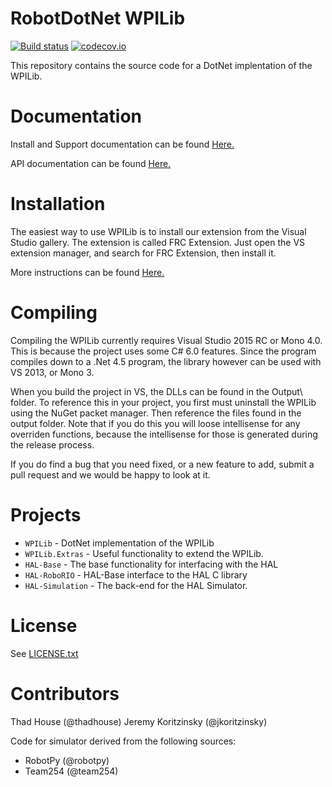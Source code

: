 # RobotDotNet WPILib
[![Build status](https://ci.appveyor.com/api/projects/status/owip0u906jj6j574/branch/master?svg=true)](https://ci.appveyor.com/project/robotdotnet/robotdotnet-wpilib/branch/master)   [![codecov.io](https://codecov.io/github/robotdotnet/WPILib/coverage.svg?branch=master)](https://codecov.io/github/robotdotnet/WPILib?branch=master)

This repository contains the source code for a DotNet implentation of the WPILib. 

Documentation
=============

Install and Support documentation can be found [Here.](http://robotdotnet.github.io/Documentation/API/html/97ea22ce-3980-446f-96c5-2d89871a71e8.htm)

API documentation can be found [Here.](http://robotdotnet.github.io/Documentation/API/html/R_Project_RobotDotNet.htm)

Installation
============

The easiest way to use WPILib is to install our extension from the Visual Studio gallery. The extension is called FRC Extension. Just open the VS extension manager, and search for FRC Extension, then install it.

More instructions can be found [Here.](http://robotdotnet.github.io/Documentation/API/html/c85aadff-f6d3-48a2-8453-ac3eb71b06c5.htm)

Compiling
=========

Compiling the WPILib currently requires Visual Studio 2015 RC or Mono 4.0. This is because the project uses some C# 6.0 features. Since the program compiles down to a .Net 4.5 program, the library however can be used with VS 2013, or Mono 3.

When you build the project in VS, the DLLs can be found in the Output\ folder. To reference this in your project, you first must uninstall the WPILib using the NuGet packet manager. Then reference the files found in the output folder. Note that if you do this you will loose intellisense for any overriden functions, because the intellisense for those is generated during the release process.

If you do find a bug that you need fixed, or a new feature to add, submit a pull request and we would be happy to look at it.

Projects
========
* `WPILib` - DotNet implementation of the WPILib
* `WPILib.Extras` - Useful functionality to extend the WPILib.
* `HAL-Base` - The base functionality for interfacing with the HAL
* `HAL-RoboRIO` - HAL-Base interface to the HAL C library
* `HAL-Simulation` - The back-end for the HAL Simulator.

License
=======
See [LICENSE.txt](LICENSE.txt)

Contributors
============

Thad House (@thadhouse)
Jeremy Koritzinsky (@jkoritzinsky)

Code for simulator derived from the following sources:
* RobotPy (@robotpy)
* Team254 (@team254)
